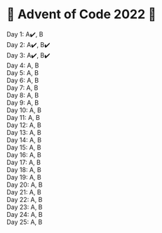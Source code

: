 # 🎄 Advent of Code 2022 🎄

Day 1: A✔️, B\
Day 2: A✔️, B✔️\
Day 3: A✔️, B✔️\
Day 4: A, B\
Day 5: A, B\
Day 6: A, B\
Day 7: A, B\
Day 8: A, B\
Day 9: A, B\
Day 10: A, B\
Day 11: A, B\
Day 12: A, B\
Day 13: A, B\
Day 14: A, B\
Day 15: A, B\
Day 16: A, B\
Day 17: A, B\
Day 18: A, B\
Day 19: A, B\
Day 20: A, B\
Day 21: A, B\
Day 22: A, B\
Day 23: A, B\
Day 24: A, B\
Day 25: A, B
